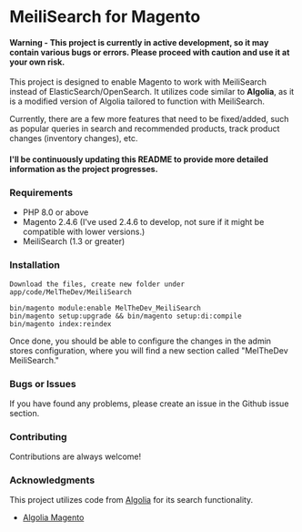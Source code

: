 # MeiliSearch for Magento
#### Warning - This project is currently in active development, so it may contain various bugs or errors. Please proceed with caution and use it at your own risk.

This project is designed to enable Magento to work with MeiliSearch instead of ElasticSearch/OpenSearch. It utilizes code similar to **Algolia**, as it is a modified version of Algolia tailored to function with MeiliSearch.

Currently, there are a few more features that need to be fixed/added, such as popular queries in search and recommended products, track product changes (inventory changes), etc.

#### I'll be continuously updating this README to provide more detailed information as the project progresses.

### Requirements

- PHP 8.0 or above
- Magento 2.4.6 (I've used 2.4.6 to develop, not sure if it might be compatible with lower versions.)
- MeiliSearch (1.3 or greater)

### Installation

`Download the files, create new folder under app/code/MelTheDev/MeiliSearch`

```
bin/magento module:enable MelTheDev_MeiliSearch
bin/magento setup:upgrade && bin/magento setup:di:compile
bin/magento index:reindex
```

Once done, you should be able to configure the changes in the admin stores configuration, where you will find a new section called "MelTheDev MeiliSearch."

### Bugs or Issues
If you have found any problems, please create an issue in the Github issue section.

### Contributing
Contributions are always welcome!

### Acknowledgments
This project utilizes code from [Algolia](https://www.algolia.com/) for its search functionality.
- [Algolia Magento](https://github.com/algolia/algoliasearch-magento-2)
